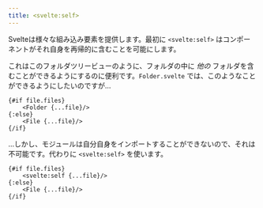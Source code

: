 ```yaml
---
title: <svelte:self>
---
```


Svelteは様々な組み込み要素を提供します。最初に `<svelte:self>` はコンポーネントがそれ自身を再帰的に含むことを可能にします。

これはこのフォルダツリービューのように、フォルダの中に *他の* フォルダを含むことができるようにするのに便利です。`Folder.svelte` では、このようなことができるようにしたいのですが…

```svelte
{#if file.files}
	<Folder {...file}/>
{:else}
	<File {...file}/>
{/if}
```

…しかし、モジュールは自分自身をインポートすることができないので、それは不可能です。代わりに `<svelte:self>` を使います。

```svelte
{#if file.files}
	<svelte:self {...file}/>
{:else}
	<File {...file}/>
{/if}
```
